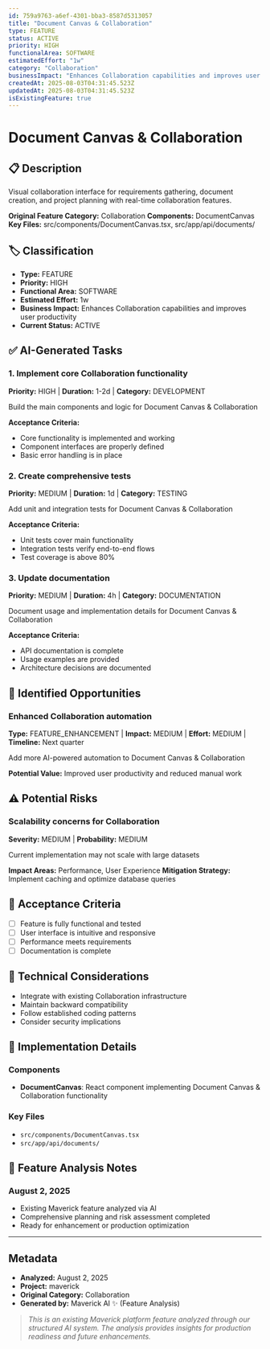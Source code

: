 ```yaml
---
id: 759a9763-a6ef-4301-bba3-8587d5313057
title: "Document Canvas & Collaboration"
type: FEATURE
status: ACTIVE
priority: HIGH
functionalArea: SOFTWARE
estimatedEffort: "1w"
category: "Collaboration"
businessImpact: "Enhances Collaboration capabilities and improves user productivity"
createdAt: 2025-08-03T04:31:45.523Z
updatedAt: 2025-08-03T04:31:45.523Z
isExistingFeature: true
---
```


# Document Canvas & Collaboration

## 📋 Description
Visual collaboration interface for requirements gathering, document creation, and project planning with real-time collaboration features.

**Original Feature Category:** Collaboration
**Components:** DocumentCanvas
**Key Files:** src/components/DocumentCanvas.tsx, src/app/api/documents/

## 🏷️ Classification
- **Type:** FEATURE
- **Priority:** HIGH
- **Functional Area:** SOFTWARE
- **Estimated Effort:** 1w
- **Business Impact:** Enhances Collaboration capabilities and improves user productivity
- **Current Status:** ACTIVE

## ✅ AI-Generated Tasks

### 1. Implement core Collaboration functionality
**Priority:** HIGH | **Duration:** 1-2d | **Category:** DEVELOPMENT

Build the main components and logic for Document Canvas & Collaboration

**Acceptance Criteria:**
- Core functionality is implemented and working
- Component interfaces are properly defined
- Basic error handling is in place

### 2. Create comprehensive tests
**Priority:** MEDIUM | **Duration:** 1d | **Category:** TESTING

Add unit and integration tests for Document Canvas & Collaboration

**Acceptance Criteria:**
- Unit tests cover main functionality
- Integration tests verify end-to-end flows
- Test coverage is above 80%

### 3. Update documentation
**Priority:** MEDIUM | **Duration:** 4h | **Category:** DOCUMENTATION

Document usage and implementation details for Document Canvas & Collaboration

**Acceptance Criteria:**
- API documentation is complete
- Usage examples are provided
- Architecture decisions are documented


## 🚀 Identified Opportunities

### Enhanced Collaboration automation
**Type:** FEATURE_ENHANCEMENT | **Impact:** MEDIUM | **Effort:** MEDIUM | **Timeline:** Next quarter

Add more AI-powered automation to Document Canvas & Collaboration

**Potential Value:** Improved user productivity and reduced manual work


## ⚠️ Potential Risks

### Scalability concerns for Collaboration
**Severity:** MEDIUM | **Probability:** MEDIUM

Current implementation may not scale with large datasets

**Impact Areas:** Performance, User Experience
**Mitigation Strategy:** Implement caching and optimize database queries


## 🎯 Acceptance Criteria

- [ ] Feature is fully functional and tested
- [ ] User interface is intuitive and responsive
- [ ] Performance meets requirements
- [ ] Documentation is complete

## 🔧 Technical Considerations

- Integrate with existing Collaboration infrastructure
- Maintain backward compatibility
- Follow established coding patterns
- Consider security implications

## 📁 Implementation Details

### Components
- **DocumentCanvas**: React component implementing Document Canvas & Collaboration functionality

### Key Files
- `src/components/DocumentCanvas.tsx`
- `src/app/api/documents/`

## 💬 Feature Analysis Notes

### August 2, 2025
- Existing Maverick feature analyzed via AI
- Comprehensive planning and risk assessment completed
- Ready for enhancement or production optimization

---

## Metadata
- **Analyzed:** August 2, 2025
- **Project:** maverick
- **Original Category:** Collaboration
- **Generated by:** Maverick AI ✨ (Feature Analysis)

> _This is an existing Maverick platform feature analyzed through our structured AI system. The analysis provides insights for production readiness and future enhancements._
